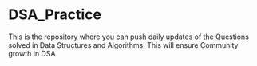 # DSA_Practice
This is the repository where you can push daily updates of the Questions solved in Data Structures and Algorithms. This will ensure Community  growth in DSA
